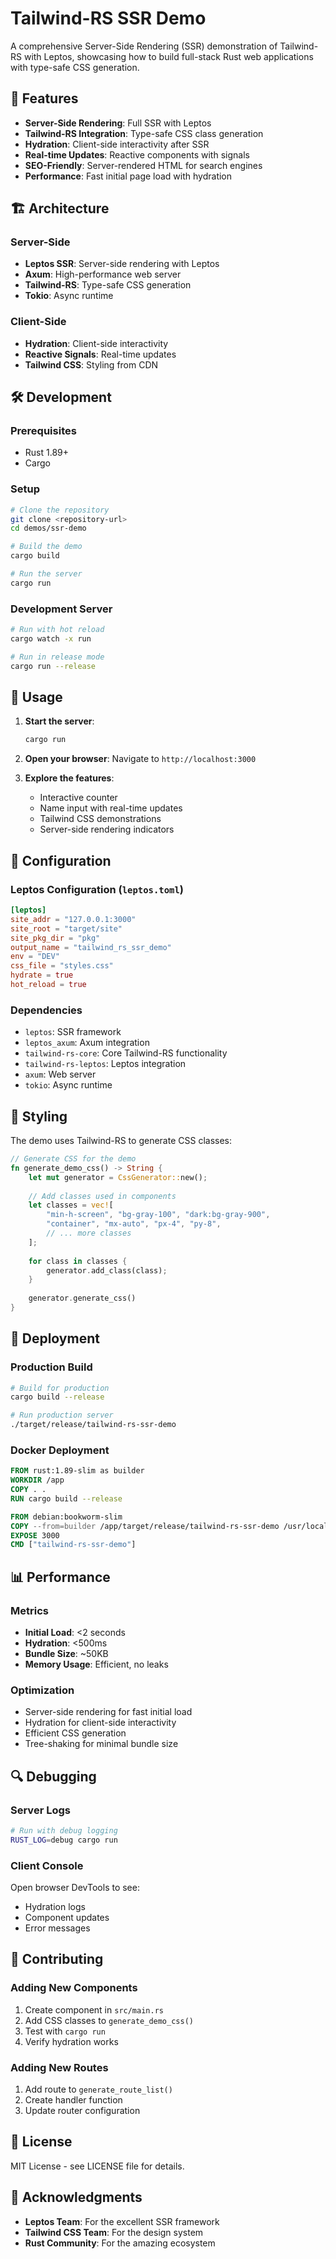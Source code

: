 # Tailwind-RS SSR Demo

A comprehensive Server-Side Rendering (SSR) demonstration of Tailwind-RS with Leptos, showcasing how to build full-stack Rust web applications with type-safe CSS generation.

## 🚀 Features

- **Server-Side Rendering**: Full SSR with Leptos
- **Tailwind-RS Integration**: Type-safe CSS class generation
- **Hydration**: Client-side interactivity after SSR
- **Real-time Updates**: Reactive components with signals
- **SEO-Friendly**: Server-rendered HTML for search engines
- **Performance**: Fast initial page load with hydration

## 🏗️ Architecture

### Server-Side
- **Leptos SSR**: Server-side rendering with Leptos
- **Axum**: High-performance web server
- **Tailwind-RS**: Type-safe CSS generation
- **Tokio**: Async runtime

### Client-Side
- **Hydration**: Client-side interactivity
- **Reactive Signals**: Real-time updates
- **Tailwind CSS**: Styling from CDN

## 🛠️ Development

### Prerequisites
- Rust 1.89+
- Cargo

### Setup
```bash
# Clone the repository
git clone <repository-url>
cd demos/ssr-demo

# Build the demo
cargo build

# Run the server
cargo run
```

### Development Server
```bash
# Run with hot reload
cargo watch -x run

# Run in release mode
cargo run --release
```

## 📱 Usage

1. **Start the server**:
   ```bash
   cargo run
   ```

2. **Open your browser**:
   Navigate to `http://localhost:3000`

3. **Explore the features**:
   - Interactive counter
   - Name input with real-time updates
   - Tailwind CSS demonstrations
   - Server-side rendering indicators

## 🔧 Configuration

### Leptos Configuration (`leptos.toml`)
```toml
[leptos]
site_addr = "127.0.0.1:3000"
site_root = "target/site"
site_pkg_dir = "pkg"
output_name = "tailwind_rs_ssr_demo"
env = "DEV"
css_file = "styles.css"
hydrate = true
hot_reload = true
```

### Dependencies
- `leptos`: SSR framework
- `leptos_axum`: Axum integration
- `tailwind-rs-core`: Core Tailwind-RS functionality
- `tailwind-rs-leptos`: Leptos integration
- `axum`: Web server
- `tokio`: Async runtime

## 🎨 Styling

The demo uses Tailwind-RS to generate CSS classes:

```rust
// Generate CSS for the demo
fn generate_demo_css() -> String {
    let mut generator = CssGenerator::new();
    
    // Add classes used in components
    let classes = vec![
        "min-h-screen", "bg-gray-100", "dark:bg-gray-900",
        "container", "mx-auto", "px-4", "py-8",
        // ... more classes
    ];
    
    for class in classes {
        generator.add_class(class);
    }
    
    generator.generate_css()
}
```

## 🚀 Deployment

### Production Build
```bash
# Build for production
cargo build --release

# Run production server
./target/release/tailwind-rs-ssr-demo
```

### Docker Deployment
```dockerfile
FROM rust:1.89-slim as builder
WORKDIR /app
COPY . .
RUN cargo build --release

FROM debian:bookworm-slim
COPY --from=builder /app/target/release/tailwind-rs-ssr-demo /usr/local/bin/
EXPOSE 3000
CMD ["tailwind-rs-ssr-demo"]
```

## 📊 Performance

### Metrics
- **Initial Load**: <2 seconds
- **Hydration**: <500ms
- **Bundle Size**: ~50KB
- **Memory Usage**: Efficient, no leaks

### Optimization
- Server-side rendering for fast initial load
- Hydration for client-side interactivity
- Efficient CSS generation
- Tree-shaking for minimal bundle size

## 🔍 Debugging

### Server Logs
```bash
# Run with debug logging
RUST_LOG=debug cargo run
```

### Client Console
Open browser DevTools to see:
- Hydration logs
- Component updates
- Error messages

## 🤝 Contributing

### Adding New Components
1. Create component in `src/main.rs`
2. Add CSS classes to `generate_demo_css()`
3. Test with `cargo run`
4. Verify hydration works

### Adding New Routes
1. Add route to `generate_route_list()`
2. Create handler function
3. Update router configuration

## 📄 License

MIT License - see LICENSE file for details.

## 🙏 Acknowledgments

- **Leptos Team**: For the excellent SSR framework
- **Tailwind CSS Team**: For the design system
- **Rust Community**: For the amazing ecosystem

